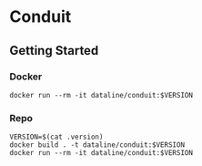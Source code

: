 # Conduit
## Getting Started

### Docker
```
docker run --rm -it dataline/conduit:$VERSION
```

### Repo
```
VERSION=$(cat .version)
docker build . -t dataline/conduit:$VERSION
docker run --rm -it dataline/conduit:$VERSION
```
